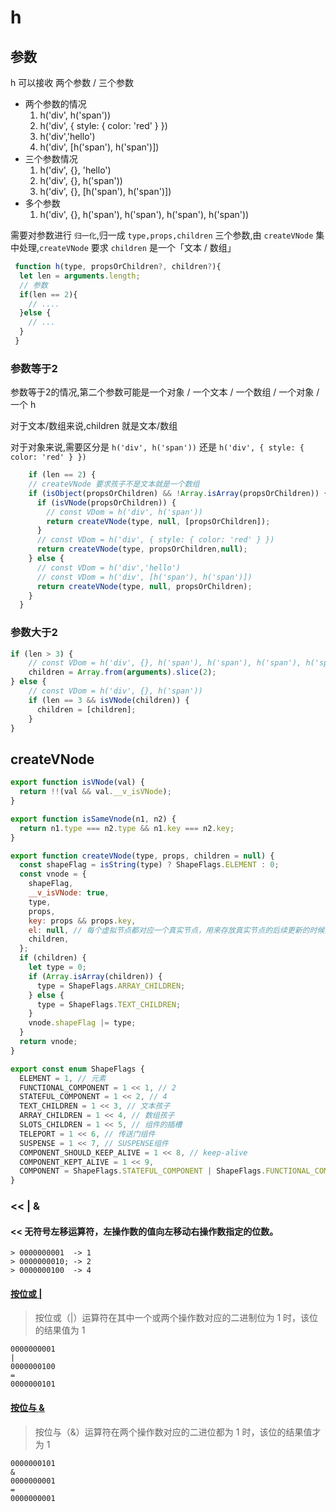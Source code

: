 # h

## 参数
h 可以接收 两个参数 / 三个参数 
- <blue>两个参数的情况</blue>
  1. h('div', h('span'))
  2. h('div', { style: { color: 'red' } })
  3. h('div','hello')
  4. h('div', [h('span'), h('span')])
- <blue>三个参数情况</blue>
  1. h('div', {}, 'hello')
  2. h('div', {}, h('span'))
  3. h('div', {}, [h('span'), h('span')])
- <blue>多个参数</blue>
  1. h('div', {}, h('span'), h('span'), h('span'), h('span'))
  
需要对参数进行 `归一化`,归一成 `type,props,children` 三个参数,由 `createVNode` 集中处理,`createVNode` 要求 `children` 是一个「文本 / 数组」

```js
 function h(type, propsOrChildren?, children?){
  let len = arguments.length;
  // 参数
  if(len == 2){
    // ....
  }else {
    // ...
  }
 } 
```
### 参数等于2
参数等于2的情况,第二个参数可能是一个对象 / 一个文本 / 一个数组 / 一个对象 / 一个 h

对于文本/数组来说,children 就是文本/数组

对于对象来说,需要区分是 `h('div', h('span'))` 还是 `h('div', { style: { color: 'red' } })` 

```js
    if (len == 2) {
    // createVNode 要求孩子不是文本就是一个数组
    if (isObject(propsOrChildren) && !Array.isArray(propsOrChildren)) {
      if (isVNode(propsOrChildren)) {
        // const VDom = h('div', h('span'))
        return createVNode(type, null, [propsOrChildren]);
      }
      // const VDom = h('div', { style: { color: 'red' } })
      return createVNode(type, propsOrChildren,null);
    } else {
      // const VDom = h('div','hello')
      // const VDom = h('div', [h('span'), h('span')])
      return createVNode(type, null, propsOrChildren);
    }
  }
```
### 参数大于2

```js
if (len > 3) {
    // const VDom = h('div', {}, h('span'), h('span'), h('span'), h('span'))
    children = Array.from(arguments).slice(2);
} else {
    // const VDom = h('div', {}, h('span'))
    if (len == 3 && isVNode(children)) {
      children = [children];
    }
}
```

## createVNode

```js
export function isVNode(val) {
  return !!(val && val.__v_isVNode);
}

export function isSameVnode(n1, n2) {
  return n1.type === n2.type && n1.key === n2.key;
}

export function createVNode(type, props, children = null) {
  const shapeFlag = isString(type) ? ShapeFlags.ELEMENT : 0;
  const vnode = {
    shapeFlag,
    __v_isVNode: true,
    type,
    props,
    key: props && props.key,
    el: null, // 每个虚拟节点都对应一个真实节点，用来存放真实节点的后续更新的时候会产生新的虚拟节点，比较差异更新真实DOM
    children,
  };
  if (children) {
    let type = 0;
    if (Array.isArray(children)) {
      type = ShapeFlags.ARRAY_CHILDREN;
    } else {
      type = ShapeFlags.TEXT_CHILDREN;
    }
    vnode.shapeFlag |= type;
  }
  return vnode;
}
```

```ts
export const enum ShapeFlags {
  ELEMENT = 1, // 元素
  FUNCTIONAL_COMPONENT = 1 << 1, // 2
  STATEFUL_COMPONENT = 1 << 2, // 4
  TEXT_CHILDREN = 1 << 3, // 文本孩子
  ARRAY_CHILDREN = 1 << 4, // 数组孩子
  SLOTS_CHILDREN = 1 << 5, // 组件的插槽
  TELEPORT = 1 << 6, // 传送门组件
  SUSPENSE = 1 << 7, // SUSPENSE组件
  COMPONENT_SHOULD_KEEP_ALIVE = 1 << 8, // keep-alive
  COMPONENT_KEPT_ALIVE = 1 << 9,
  COMPONENT = ShapeFlags.STATEFUL_COMPONENT | ShapeFlags.FUNCTIONAL_COMPONENT,
}
```
### << |  &
#### << 无符号左移运算符，左操作数的值向左移动右操作数指定的位数。
```  
> 0000000001  -> 1  
> 0000000010; -> 2  
> 0000000100  -> 4  
```

#### [按位或 |](https://developer.mozilla.org/zh-CN/docs/Web/JavaScript/Reference/Operators/Bitwise_OR) 
>按位或（|）运算符在其中一个或两个操作数对应的二进制位为 1 时，该位的结果值为 1

```
0000000001   
|  
0000000100  
=  
0000000101
```

#### [按位与 &](https://developer.mozilla.org/zh-CN/docs/Web/JavaScript/Reference/Operators/Bitwise_AND) 
> 按位与（&）运算符在两个操作数对应的二进位都为 1 时，该位的结果值才为 1   
```
0000000101  
&   
0000000001  
=  
0000000001
```


